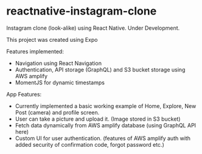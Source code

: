 # reactnative-instagram-clone
Instagram clone (look-alike) using React Native. Under Development.

This project was created using Expo

Features implemented:
- Navigation using React Navigation
- Authentication, API storage (GraphQL) and S3 bucket storage using AWS amplify
- MomentJS for dynamic timestamps

App Features:
- Currently implemented a basic working example of Home, Explore, New Post (camera) and profile screen.
- User can take a picture and upload it. (Image stored in S3 bucket)
- Fetch data dynamically from AWS amplify database (using GraphQL API here)
- Custom UI for user authentication. (features of AWS amplify auth with added security of confirmation code, forgot password etc.)
